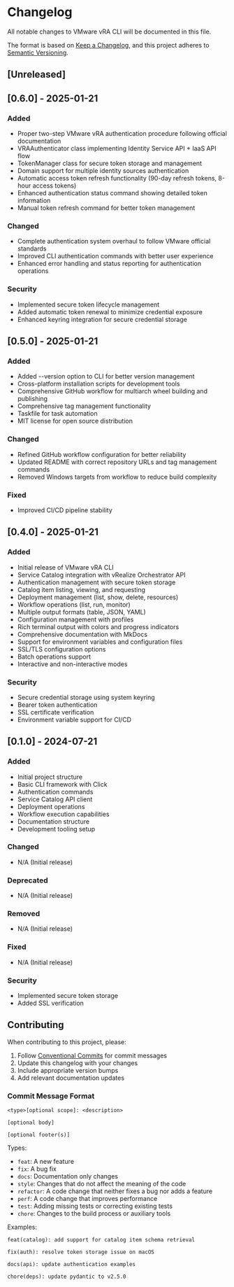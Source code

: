 # Changelog

All notable changes to VMware vRA CLI will be documented in this file.

The format is based on [Keep a Changelog](https://keepachangelog.com/en/1.0.0/),
and this project adheres to [Semantic Versioning](https://semver.org/spec/v2.0.0.html).

## [Unreleased]

## [0.6.0] - 2025-01-21

### Added
- Proper two-step VMware vRA authentication procedure following official documentation
- VRAAuthenticator class implementing Identity Service API + IaaS API flow
- TokenManager class for secure token storage and management
- Domain support for multiple identity sources authentication
- Automatic access token refresh functionality (90-day refresh tokens, 8-hour access tokens)
- Enhanced authentication status command showing detailed token information
- Manual token refresh command for better token management

### Changed
- Complete authentication system overhaul to follow VMware official standards
- Improved CLI authentication commands with better user experience
- Enhanced error handling and status reporting for authentication operations

### Security
- Implemented secure token lifecycle management
- Added automatic token renewal to minimize credential exposure
- Enhanced keyring integration for secure credential storage

## [0.5.0] - 2025-01-21

### Added
- Added --version option to CLI for better version management
- Cross-platform installation scripts for development tools
- Comprehensive GitHub workflow for multiarch wheel building and publishing
- Comprehensive tag management functionality
- Taskfile for task automation
- MIT license for open source distribution

### Changed
- Refined GitHub workflow configuration for better reliability
- Updated README with correct repository URLs and tag management commands
- Removed Windows targets from workflow to reduce build complexity

### Fixed
- Improved CI/CD pipeline stability

## [0.4.0] - 2025-01-21

### Added
- Initial release of VMware vRA CLI
- Service Catalog integration with vRealize Orchestrator API
- Authentication management with secure token storage
- Catalog item listing, viewing, and requesting
- Deployment management (list, show, delete, resources)
- Workflow operations (list, run, monitor)
- Multiple output formats (table, JSON, YAML)
- Configuration management with profiles
- Rich terminal output with colors and progress indicators
- Comprehensive documentation with MkDocs
- Support for environment variables and configuration files
- SSL/TLS configuration options
- Batch operations support
- Interactive and non-interactive modes

### Security
- Secure credential storage using system keyring
- Bearer token authentication
- SSL certificate verification
- Environment variable support for CI/CD

## [0.1.0] - 2024-07-21

### Added
- Initial project structure
- Basic CLI framework with Click
- Authentication commands
- Service Catalog API client
- Deployment operations
- Workflow execution capabilities
- Documentation structure
- Development tooling setup

### Changed
- N/A (Initial release)

### Deprecated
- N/A (Initial release)

### Removed
- N/A (Initial release)

### Fixed
- N/A (Initial release)

### Security
- Implemented secure token storage
- Added SSL verification

## Contributing

When contributing to this project, please:

1. Follow [Conventional Commits](https://www.conventionalcommits.org/) for commit messages
2. Update this changelog with your changes
3. Include appropriate version bumps
4. Add relevant documentation updates

### Commit Message Format

```
<type>[optional scope]: <description>

[optional body]

[optional footer(s)]
```

Types:
- `feat`: A new feature
- `fix`: A bug fix
- `docs`: Documentation only changes
- `style`: Changes that do not affect the meaning of the code
- `refactor`: A code change that neither fixes a bug nor adds a feature
- `perf`: A code change that improves performance
- `test`: Adding missing tests or correcting existing tests
- `chore`: Changes to the build process or auxiliary tools

Examples:
```
feat(catalog): add support for catalog item schema retrieval

fix(auth): resolve token storage issue on macOS

docs(api): update authentication examples

chore(deps): update pydantic to v2.5.0
```
